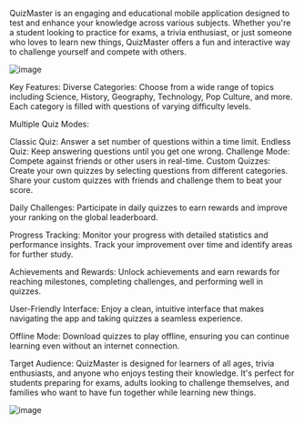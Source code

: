 QuizMaster is an engaging and educational mobile application designed to test and enhance your knowledge across various subjects. Whether you're a student looking to practice for exams, a trivia enthusiast, or just someone who loves to learn new things, QuizMaster offers a fun and interactive way to challenge yourself and compete with others.

![image](https://github.com/user-attachments/assets/dce65fdc-a8a1-4951-9f3e-e09ea17196aa)


Key Features:
Diverse Categories: Choose from a wide range of topics including Science, History, Geography, Technology, Pop Culture, and more. Each category is filled with questions of varying difficulty levels.

Multiple Quiz Modes:

Classic Quiz: Answer a set number of questions within a time limit.
Endless Quiz: Keep answering questions until you get one wrong.
Challenge Mode: Compete against friends or other users in real-time.
Custom Quizzes: Create your own quizzes by selecting questions from different categories. Share your custom quizzes with friends and challenge them to beat your score.

Daily Challenges: Participate in daily quizzes to earn rewards and improve your ranking on the global leaderboard.

Progress Tracking: Monitor your progress with detailed statistics and performance insights. Track your improvement over time and identify areas for further study.

Achievements and Rewards: Unlock achievements and earn rewards for reaching milestones, completing challenges, and performing well in quizzes.

User-Friendly Interface: Enjoy a clean, intuitive interface that makes navigating the app and taking quizzes a seamless experience.

Offline Mode: Download quizzes to play offline, ensuring you can continue learning even without an internet connection.

Target Audience:
QuizMaster is designed for learners of all ages, trivia enthusiasts, and anyone who enjoys testing their knowledge. It's perfect for students preparing for exams, adults looking to challenge themselves, and families who want to have fun together while learning new things.

![image](https://github.com/user-attachments/assets/375fd4e7-d54a-4e61-999d-a22af65fab3a)
